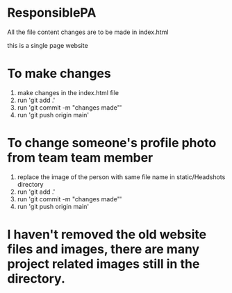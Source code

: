 # ResponsiblePA

All the file content changes are to be made in index.html

this is a single page website


# To make changes
1. make changes in the index.html file
2. run 'git add .'
3. run 'git commit -m "changes made"'
4. run 'git push origin main'


# To change someone's profile photo from team team member
1. replace the image of the person with same file name in static/Headshots directory
2. run 'git add .'
3. run 'git commit -m "changes made"'
4. run 'git push origin main'


# I haven't removed the old website files and images, there are many project related images still in the directory.
